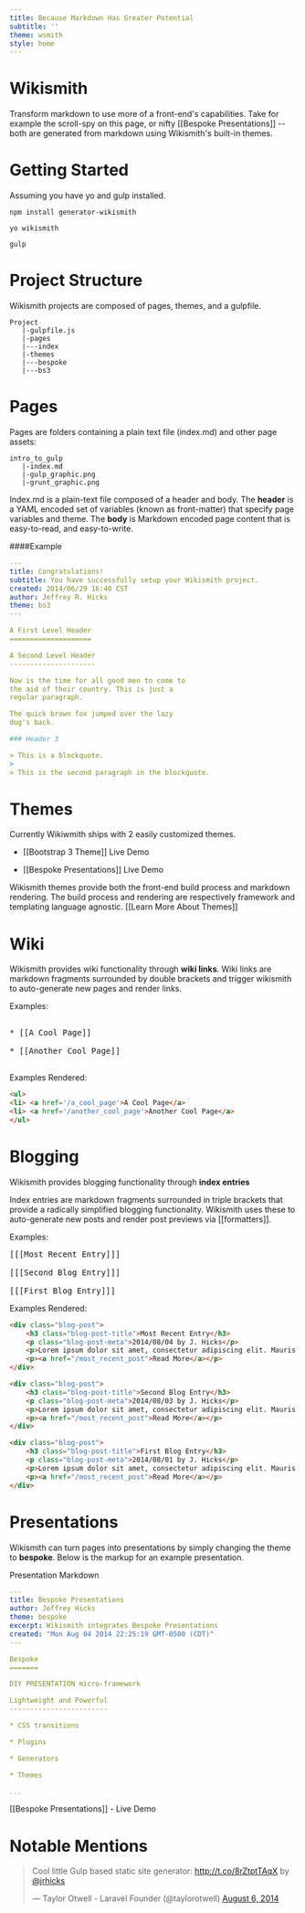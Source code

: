 ```yaml
---
title: Because Markdown Has Greater Potential
subtitle: ''
theme: wsmith
style: home
---
```


Wikismith
=========

Transform markdown to use more of a front-end's capabilities.  Take for
example the scroll-spy on this page, or nifty [[Bespoke Presentations]] -- both are generated
from markdown using Wikismith's built-in themes.

Getting Started
===================

Assuming you have yo and gulp installed.

```
npm install generator-wikismith
```

```
yo wikismith
```

```
gulp
```

Project Structure
===================

Wikismith projects are composed of pages, themes, and a gulpfile.

<pre><code>Project
   |-gulpfile.js
   |-pages
   |---index
   |-themes
   |---bespoke
   |---bs3
</code></pre>

Pages
============

Pages are folders containing a plain text file (index.md) and other page assets:

<pre><code>intro_to_gulp
   |-index.md
   |-gulp_graphic.png
   |-grunt_graphic.png
</code></pre>

Index.md is a plain-text file composed of a header and body.  The **header** is a YAML encoded set of variables (known as front-matter) that specify page variables and theme.  The **body** is Markdown encoded page content that is easy-to-read, and easy-to-write.

####Example

```yaml
---
title: Congratulations!
subtitle: You have successfully setup your Wikismith project.
created: 2014/06/29 16:40 CST
author: Jeffrey R. Hicks
theme: bs3
---

A First Level Header
====================

A Second Level Header
---------------------

Now is the time for all good men to come to
the aid of their country. This is just a
regular paragraph.

The quick brown fox jumped over the lazy
dog's back.

### Header 3

> This is a blockquote.
>
> This is the second paragraph in the blockquote.
```

Themes
=================

Currently Wikiwmith ships with 2 easily customized themes.

* [[Bootstrap 3 Theme]] Live Demo

* [[Bespoke Presentations]] Live Demo

Wikismith themes provide both the front-end build process and markdown rendering. The build process and rendering are respectively framework and templating language agnostic. [[Learn More About Themes]]

Wiki
====

Wikismith provides wiki functionality through **wiki links**.  Wiki links are markdown fragments surrounded by double brackets and trigger wikismith to auto-generate new pages and render links.

Examples:

<pre>

* &#091;&#091;A Cool Page&#093;&#093;

* &#091;&#091;Another Cool Page&#093;&#093;

</pre>

Examples Rendered:

```html
<ul>
<li> <a href='/a_cool_page'>A Cool Page</a>
<li> <a href='/another_cool_page'>Another Cool Page</a>
</ul>

```


Blogging
========

Wikismith provides blogging functionality through **index entries**

Index entries are markdown fragments surrounded in triple brackets that
provide a radically simplified blogging functionality.  Wikismith uses these to auto-generate
new posts and render post previews via [[formatters]].

Examples:

<pre>
&#091;&#091;&#091;Most Recent Entry&#093;&#093;&#093;

&#091;&#091;&#091;Second Blog Entry&#093;&#093;&#093;

&#091;&#091;&#091;First Blog Entry&#093;&#093;&#093;
</pre>

Examples Rendered:

```html
<div class="blog-post">
    <h3 class="blog-post-title">Most Recent Entry</h3>
    <p class="blog-post-meta">2014/08/04 by J. Hicks</p>
    <p>Lorem ipsum dolor sit amet, consectetur adipiscing elit. Mauris vel ante enim ...</p>
    <p><a href="/most_recent_post">Read More</a></p>
</div>

<div class="blog-post">
    <h3 class="blog-post-title">Second Blog Entry</h3>
    <p class="blog-post-meta">2014/08/03 by J. Hicks</p>
    <p>Lorem ipsum dolor sit amet, consectetur adipiscing elit. Mauris vel ante enim ...</p>
    <p><a href="/most_recent_post">Read More</a></p>
</div>

<div class="blog-post">
    <h3 class="blog-post-title">First Blog Entry</h3>
    <p class="blog-post-meta">2014/08/01 by J. Hicks</p>
    <p>Lorem ipsum dolor sit amet, consectetur adipiscing elit. Mauris vel ante enim ...</p>
    <p><a href="/most_recent_post">Read More</a></p>
</div>
```

Presentations
=============

Wikismith can turn pages into presentations by simply changing the theme to **bespoke**.
Below is the markup for an example presentation.

Presentation Markdown

```yaml
---
title: Bespoke Presentations
author: Jeffrey Hicks
theme: bespoke
excerpt: Wikismith integrates Bespoke Presentations
created: "Mon Aug 04 2014 22:25:19 GMT-0500 (CDT)"
---

Bespoke
=======

DIY PRESENTATION micro-framework

Lightweight and Powerful
------------------------

* CSS transitions

* Plugins

* Generators

* Themes

...

```

[[Bespoke Presentations]] - Live Demo

Notable Mentions
========

<blockquote class="twitter-tweet" lang="en"><p>Cool little Gulp based static site generator: <a href="http://t.co/8rZtptTAqX">http://t.co/8rZtptTAqX</a> by <a href="https://twitter.com/jrhicks">@jrhicks</a></p>&mdash; Taylor Otwell - Laravel Founder (@taylorotwell) <a href="https://twitter.com/taylorotwell/statuses/496831540266295296">August 6, 2014</a></blockquote>
<script async src="//platform.twitter.com/widgets.js" charset="utf-8"></script>
